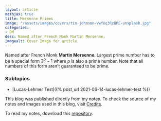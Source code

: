 ```yaml
---
layout: article
mathjax: true
title: Mersenne Primes
image: "/assets/images/covers/tim-johnson-Vwf8q3RzBRE-unsplash.jpg"
categories:
- DM
desc: Named after French Monk Martin Mersenne. 
imagealt: Cover Image for article
---
```


Named after French Monk <b>Martin Mersenne</b>.
Largest prime number has to be a special form $2^{p} - 1$ where $p$ is also a prime number. Note that all numbers of this form aren't guaranteed to be prime.

























































































































































































































































































































































































































### Subtopics
- [Lucas-Lehmer Test]({% post_url 2021-06-14-lucas-lehmer-test %})

This blog was published directly from my notes.
To check the source of my notes and images used in this blog, visit <a href="/credits.html" target="_blank">Credits</a>.

To read my notes, download this <a href="https://github.com/bovem/CS" target="blank">repository</a>.